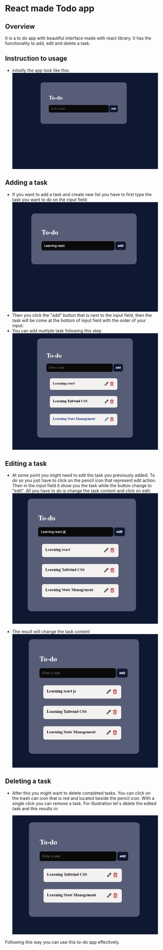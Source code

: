# React made Todo app

## Overview

It is a to do app with beautiful interface made with react library. It has the functionality to add, edit and delete a task.

## Instruction to usage

- initailly the app look like this:
  ![alt text](image.png)

## Adding a task

- If you want to add a task and create new list you have to first type the task you want to do on the input field:
  ![alt text](image-1.png)
- Then you click the "add" button that is next to the input field, then the task will be come at the bottom of input field with the order of your input:
- You can add multiple task following this step
  ![alt text](image-2.png)

## Editing a task

- At some point you might need to edit the task you previously added. To do so you just have to click on the pencil icon that represent edit action. Then in the input field it show you the task while the button change to "edit". All you have to do is change the task content and click on edit:
  ![alt text](image-3.png)

- The result will change the task content
  ![alt text](image-4.png)

## Deleting a task

- After this you might want to delete completed tasks. You can click on the trash can icon that is red and located beside the pencil icon. With a single click you can remove a task. For illustration let's delete the edited task and this results in:

  ![alt text](image-5.png)

Following this way you can use this to-do app effectively.
